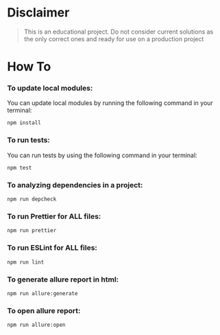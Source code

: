# Disclaimer

> This is an educational project.
> Do not consider current solutions as the only correct ones and ready for use on a production project

# How To

### To update local modules:

You can update local modules by running the following command in your terminal:

```shell
npm install
```

### To run tests:

You can run tests by using the following command in your terminal:

```shell
npm test
```

### To analyzing dependencies in a project:

```shell
npm run depcheck
```

### To run Prettier for ALL files:

```shell
npm run prettier
```

### To run ESLint for ALL files:

```shell
npm run lint
```

### To generate allure report in html:

```shell
npm run allure:generate
```

### To open allure report:

```shell
npm run allure:open
```
